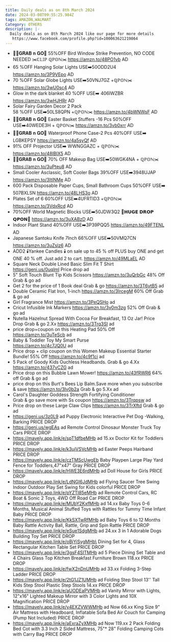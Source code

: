```yaml
---
title: Daily deals as on 8th March 2024
date: 2024-03-08T09:55:25.984Z
tags: AMAZON,WALMART
Category: OTHERS
description: |-
  Daily deals as on 8th March 2024 like our page for more details
   https://www.facebook.com/profile.php?id=100063621219864
---
```

* 🏃‍♀️𝐆𝐑𝐀𝐁 𝐧 𝐆𝐎🏃
  55%OFF
  Bird Window Strike 
  Prevention, 
  NO CODE NEEDED
  ✂️ℂ𝕃𝕀ℙ ℚℙ𝕆ℕ✂️
  https://amzn.to/48PO1vb
  AD
* 65 %OFF
   Hanging Solar Lights 
  USE➡️50ODD2U4
  https://amzn.to/3P9VEpo
  AD
* 70 %OFF
  Solar Globe Lights 
  USE➡️50VNJ7GZ +ℚℙ𝕆ℕ✂️
  https://amzn.to/3wU0sc4
  AD
* Glow in the dark blanket
  40 %OFF
  USE➡️ 406IWZBR
  https://amzn.to/3wHJHRr
  AD
*  Solar Fairy Garden Decor 2 Pack\
  58 %OFF
  USE➡️50LS8QPN +ℚℙ𝕆ℕ✂️
  https://amzn.to/4bWNWsF
  AD
* 🏃‍♀️𝐆𝐑𝐀𝐁 𝐧 𝐆𝐎🏃
  Easter Basket Stuffers -16 Pcs
  50%OFF
  USE➡️40WEDE3H + ℚℙ𝕆ℕ✂️
  https://amzn.to/3vb0xrr
  AD
* 🏃‍♀️𝐆𝐑𝐀𝐁 𝐧 𝐆𝐎🏃
  Waterproof Phone Case-2 Pcs
  40%OFF
  USE➡️ LGBKEPSY 
  https://amzn.to/4a5syQf
  AD
* 91% OFF
   Projector
  USE➡️ WWNGGAZC + ℚℙ𝕆ℕ✂️
  https://amzn.to/48IBlX5
  AD
* 🏃‍♀️𝐆𝐑𝐀𝐁 𝐧 𝐆𝐎🏃
  70% OFF 
  Makeup Bag
  USE➡️50WGK4NA + ℚℙ𝕆ℕ✂️
  https://amzn.to/3uPteu8
  AD
* Small Cooler Asclassic, Soft Cooler Bags
  39%OFF
  USE➡️3948UJAP
  https://amzn.to/3ItlNMe
  AD
*  600 Pack Disposable Paper Cups, Small Bathroom Cups
  50%OFF
  USE➡️ 507BXLSN
  https://amzn.to/48LHS3o
  AD
* Plates Set of 6
  60%OFF
  USE➡️4UFRTID3 +ℚℙ𝕆ℕ✂️
  https://amzn.to/3VdxRcd
  AD
* 70%OFF
  World Magnetic Blocks 
  USE➡️50JDW3Q2
  💸𝗛𝗨𝗚𝗘 𝗗𝗥𝗢𝗣 𝗤𝗣𝗢𝗡💸
  https://amzn.to/3uXABzD
  AD
* Indoor Plant Stand 
  40%OFF
  USE➡️3P39PQQ5
  https://amzn.to/49FTENL
  AD
* Japanese Santoku Knife 7Inch
  66%OFF
  USE➡️50VMQ7CN
  https://amzn.to/3uZslz6
  AD
* ADD2
  🕯️Yankee Candles 🕯️
  on sale up to 45 % off PLUS buy ONE and get ONE 40 % off. Just add 2 to cart. 
  https://amzn.to/49MLaEL
  AD
* Square Neck Double Lined Basic Slim Fit T Shirt\
  https://geni.us/0uqlml
  Price drop 
  ad  
* 5" Soft Touch Blunt Tip Kids Scissors
  https://amzn.to/3uQrbGc
  48% Off Grab & go
  ad
* Get 2 for the price of 1 Book deal 
  Grab & go 
  https://amzn.to/3T6vtB5 
  ad 
* Double Ceramic Flat Iron, 1-inch
  https://amzn.to/3IrcegM
  60% Off Grab & go
  ad
* Girl Fragrance Mist 
  https://amzn.to/3PeQSHo 
  ad 
* Cricut Infusible Ink Markers
  https://amzn.to/3v0m3zg
  52% Off Grab & go 
  ad 
* Nutella Hazelnut Spread With Cocoa For Breakfast, 13 Oz Jar! 
  Price Drop Grab & go 
  2.Xx 
  https://amzn.to/3Trq3SI 
  ad 
* price drop+coupon on this Heating Pad
  50% Off
  https://amzn.to/3uTeScb
  ad
* Baby & Toddler Toy My Smart Purse\
  https://amzn.to/4c7JQ0U 
  ad 
* Price drop + clip coupon on this Women Makeup Essential Starter Bundle! 
  55% Off 
  https://amzn.to/4c9f1ci 
  ad 
* 5 Pack of Goody Kids Ouchless Headbands. 
  Grab & go 4.Xx
  https://amzn.to/437vCZG
  ad 
* Price drop on this Bubble Lawn Mower! 
  https://amzn.to/43fRWR6 
  64% off Grab & go 
  ad 
*  price drop on this Burt's Bees Lip Balm.Save more  when you subscribe & save 
  https://amzn.to/3Iv0b2a 
  Grab & go 5.Xx 
  ad 
* Carol's Daughter Goddess Strength Fortifying Conditioner\
  Grab & go 
  save more with Ss coupon 
  https://amzn.to/3Trqpsw 
  ad 
* Price drop on these Large Claw Clips 
  https://amzn.to/3TrXftd 
  Grab & go 
  ad
* https://geni.us/3z0L9   ad
  Puppy Electronic Interactive Pet Dog -Walking, Barking
  PRICE DROP
* https://geni.us/wgEAs   ad
  Remote Control Dinosaur Monster Truck Toy Cars
  PRICE DROP
* https://mavely.app.link/e/spT1dfbeMHb   ad
  15.xx
  Doctor Kit for Toddlers
  PRICE DROP
* https://mavely.app.link/e/k3ujVSVcMHb   ad
  Easter Peeps Hairband
  PRICE DROP
* https://mavely.app.link/e/czTMScUwgEb
  Baby Playpen Large Play Yard Fence for Toddlers,47"x47" Gray
  PRICE DROP
* https://mavely.app.link/e/HWE3E6rdMHb   ad
  Doll House for Girls
  PRICE DROP
* https://mavely.app.link/e/LdNGI6JdMHb   ad
  Flying Saucer Tree Swing Indoor Outdoor Play Set Swing for Kids colorful
  PRICE DROP
* https://mavely.app.link/e/pYZTl85eMHb   ad
  Remote Control Cars, RC Boat & Sonic 2 Toys, 4WD Off Road Car
  PRICE DROP
* https://mavely.app.link/e/MUbY2KxfMHb  ad
  14.xx
  Baby Toys 0-6 Months, Musical Animal Stuffed Toys with Rattles for Tummy Time Infant Baby
  PRICE DROP
* https://mavely.app.link/e/KkSXTwRfMHb   ad
  Baby Toys 6 to 12 Months Baby Rattle Activity Ball, Rattle, Grip and Spin Rattle
  PRICE DROP
* https://mavely.app.link/e/eSue1SdgMHb   ad
  24.xx
  3 in 1 Adorable Dogs Building Toy Set
  PRICE DROP
* https://mavely.app.link/e/oBjYiSygMHb\
  Dining Set for 4, Glass Rectangular Kitchen Table Set
  PRICE DROP
* https://mavely.app.link/e/3gsF4SITMHb   ad
  5 Piece Dining Set Table and 4 Chairs Glass Top Kitchen Breakfast Furniture Brown
  118.xx
  PRICE DROP
* https://mavely.app.link/e/fwX2nDnUMHb   ad
  33.xx
  Folding 3-Step Ladder
  PRICE DROP
* https://mavely.app.link/e/2tG1JZ1UMHb   ad
  Folding Step Stool 13'' Tall Kids Step Stool Plastic Step Stools
  14.xx
  PRICE DROP
* https://mavely.app.link/e/aUODEaPVMHb   ad
  Vanity Mirror with Lights, 12"x16" Lighted Makeup Mirror with 3 Color Lights and 10X Magnification
  PRICE DROP
* https://mavely.app.link/e/y4EXZVWWMHb   ad
  Now 66.xx
  King Size 9" Air Mattress with Headboard, Inflatable Sofa Bed Air Couch for Camping (Pump Not Included)
  PRICE DROP
* https://mavely.app.link/e/aExraZyXMHb   ad
  Now 119.xx
  2 Pack Folding Bed Cot with 3.3 Inch 2 Sided Mattress, 75"* 28" Folding Camping Cots with Carry Bag
  PRICE DROP